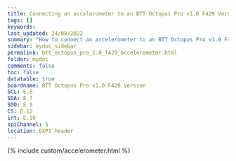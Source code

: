 ```yaml
---
title: Connecting an accelerometer to an BTT Octopus Pro v1.0 F429 Version
tags: []
keywords: 
last_updated: 24/08/2022
summary: "How to connect an accelerometer to an BTT Octopus Pro v1.0 F429 Version"
sidebar: mydoc_sidebar
permalink: btt_octopus_pro_1.0_f429_accelerometer.html
folder: mydoc
comments: false
toc: false
datatable: true
boardname: BTT Octopus Pro v1.0 F429 Version
SCL: E.8
SDA: E.7
SDO: E.9
CS: E.12
int: E.10
spiChannel: 5
location: EXP1 header
---
```


{% include custom/accelerometer.html %}